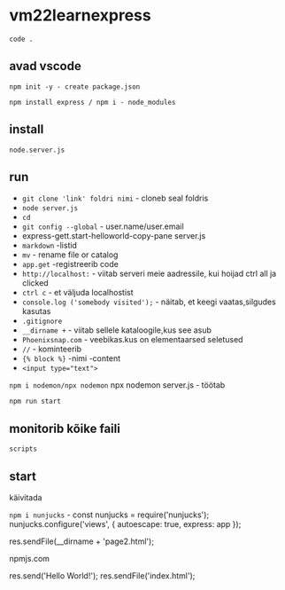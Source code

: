# vm22learnexpress

`code .` 
## avad vscode

`npm init -y - create package.json`

`npm install express / npm i - node_modules`
## install

`node.server.js`
## run

- `git clone 'link' foldri nimi` - cloneb seal foldris
- `node server.js`
- `cd`
- `git config --global` - user.name/user.email
-  express-gett.start-helloworld-copy-pane server.js
- `markdown` -listid
- `mv` -  rename file or catalog
- `app.get` -registreerib code
- `http://localhost:` - viitab serveri meie aadressile, kui hoijad ctrl all ja clicked
- `ctrl c` - et väljuda localhostist
- `console.log ('somebody visited');` - näitab, et keegi vaatas,silgudes kasutas
- `.gitignore`
- `__dirname +` - viitab sellele kataloogile,kus see asub
- `Phoenixsnap.com` - veebikas.kus on elementaarsed seletused
- `//` - kominteerib
- `{% block %}` -nimi -content 
- `<input type="text"> `

`npm i nodemon/npx nodemon`
npx nodemon server.js - töötab

`npm run start`
 ## monitorib kõike faili

`scripts`
## start
käivitada

`npm i nunjucks` -
const nunjucks = require('nunjucks');
nunjucks.configure('views', {
    autoescape: true,
    express: app
});

res.sendFile(__dirname + 'page2.html');

npmjs.com

res.send('Hello World!');
res.sendFile('index.html');
